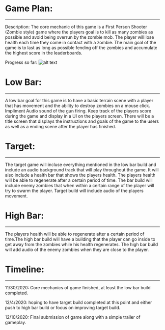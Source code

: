 # Game Plan:
---------------------------------------------------------
Description: The core mechanic of this game is a First Person Shooter (Zombie style) game where the players goal is to kill as many zombies as possible and avoid being overrun by the zombie mob. The player will lose health each time they come in contact with a zombie. The main goal of the game is to last as long as possible fending off the zombies and accumulate the highest score in the leaderboards. 


Progress so far: 
![alt text](https://github.com/jamesfromspace/csc470-fall2020/blob/master/exercises/final/FinalGame.png "final game screenshot")


# Low Bar:
---------------------------------------------------------

A low bar goal for this game is to have a basic terrain scene with a player that has movement and the ability to destroy zombies on a mouse click. Impliment Audio sound of the gun firing. Keep track of the players score during the game and display in a UI on the players screen. There will be a title screen that displays the instructions and goals of the game to the users as well as a ending scene after the player has finished. 




# Target: 
---------------------------------------------------------
The target game will incluse everything mentioned in the low bar build and include an audio background track that will play throughout the game. It will also include a health bar that shows the players health. The players health will be able to regenerate after a certain period of time. The bar build will include enemy zombies that when within a certain range of the player will try to swarm the player. Target build will include audio of the players movement.




# High Bar:
---------------------------------------------------------

The players health will be able to regenerate after a certain period of time.The high bar build will have a building that the player can go inside to get away from the zombies while his health regenerates. The high bar build will add audio of the enemy zombies when they are close to the player. 






# Timeline:
---------------------------------------------------------

11/30/2020: Core mechanics of game finished, at least the low bar build completed. 

12/4/2020: hoping to have target build completed at this point and either push to high bar build or focus on improving target build. 

12/10/2020: Final submission of game along with a simple trailer of gameplay. 



